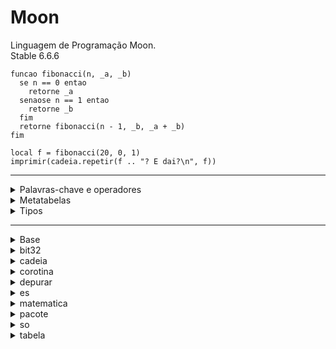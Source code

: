 # Moon

Linguagem de Programação Moon.<br>
Stable 6.6.6

```
funcao fibonacci(n, _a, _b)
  se n == 0 entao
    retorne _a
  senaose n == 1 entao
    retorne _b
  fim
  retorne fibonacci(n - 1, _b, _a + _b)
fim

local f = fibonacci(20, 0, 1)
imprimir(cadeia.repetir(f .. "? E dai?\n", f))
```

<hr>
<details>
  <summary>Palavras-chave e operadores</summary>
  e<br>
  quebre<br>
  faca<br>
  senao<br>
  senaose<br>
  fim<br>
  falso<br>
  para<br>
  funcao<br>
  vapara<br>
  se<br>
  em<br>
  local<br>
  nulo<br>
  nao<br>
  ou<br>
  repita<br>
  retorne<br>
  entao<br>
  verdadeiro<br>
  ate<br>
  enquanto<br>
  ..<br>
  ...<br>
  ==<br>
  >=<br>
  <=<br>
  ~=<br>
  ::<br>
  +<br>
  -<br>
  *<br>
  /<br>
  ^<br>
  [<br>
  ]<br>
  (<br>
  )<br>
  '<br>
  "<br>
</details>

<details>
	<summary>Metatabelas</summary>
	__indice<br>
	__novoindice<br>
	__cl<br>
	__modo<br>
	__tamanho<br>
	__ig<br>
	__adc<br>
	__sub<br>
	__mul<br>
	__div<br>
	__resto<br>
	__potencia<br>
	__unario<br>
	__menor<br>
	__menorigual<br>
	__concatenar<br>
	__chamar<br>
	__paracadeia<br>
</details>

<details>
  <summary>Tipos</summary>
  dadousuario<br>
  nulo<br>
  booleano<br>
  numero<br>
  cadeia<br>
  tabela<br>
  funcao<br>
  ramificacao<br>
</details>
<hr>
<details>
	<summary>Base</summary>
	&nbsp;&nbsp;&nbsp;&nbsp;&nbsp;&nbsp;afirmar<br>
	&nbsp;&nbsp;&nbsp;&nbsp;&nbsp;&nbsp;coletarlixo<br>
	&nbsp;&nbsp;&nbsp;&nbsp;&nbsp;&nbsp;fazerarquivo<br>
	&nbsp;&nbsp;&nbsp;&nbsp;&nbsp;&nbsp;erro<br>
	&nbsp;&nbsp;&nbsp;&nbsp;&nbsp;&nbsp;pegarmetatabela<br>
	&nbsp;&nbsp;&nbsp;&nbsp;&nbsp;&nbsp;ipares<br>
	&nbsp;&nbsp;&nbsp;&nbsp;&nbsp;&nbsp;carregaraquivo<br>
	&nbsp;&nbsp;&nbsp;&nbsp;&nbsp;&nbsp;carregar<br>
	&nbsp;&nbsp;&nbsp;&nbsp;&nbsp;&nbsp;carregarcadeia<br>
	&nbsp;&nbsp;&nbsp;&nbsp;&nbsp;&nbsp;proximo<br>
	&nbsp;&nbsp;&nbsp;&nbsp;&nbsp;&nbsp;pares<br>
	&nbsp;&nbsp;&nbsp;&nbsp;&nbsp;&nbsp;chamadap<br>
	&nbsp;&nbsp;&nbsp;&nbsp;&nbsp;&nbsp;imprimir<br>
	&nbsp;&nbsp;&nbsp;&nbsp;&nbsp;&nbsp;igualcru<br>
	&nbsp;&nbsp;&nbsp;&nbsp;&nbsp;&nbsp;tamanhocru<br>
	&nbsp;&nbsp;&nbsp;&nbsp;&nbsp;&nbsp;pegarcru<br>
	&nbsp;&nbsp;&nbsp;&nbsp;&nbsp;&nbsp;definircru<br>
	&nbsp;&nbsp;&nbsp;&nbsp;&nbsp;&nbsp;selecionar<br>
	&nbsp;&nbsp;&nbsp;&nbsp;&nbsp;&nbsp;definirmetatabela<br>
	&nbsp;&nbsp;&nbsp;&nbsp;&nbsp;&nbsp;paranumero<br>
	&nbsp;&nbsp;&nbsp;&nbsp;&nbsp;&nbsp;paracadeia<br>
	&nbsp;&nbsp;&nbsp;&nbsp;&nbsp;&nbsp;tipo<br>
	&nbsp;&nbsp;&nbsp;&nbsp;&nbsp;&nbsp;chamadaep<br>
	&nbsp;&nbsp;&nbsp;&nbsp;&nbsp;&nbsp;desembalar<br>
	 &nbsp;&nbsp;&nbsp;&nbsp;&nbsp;&nbsp;_G<br>
	 &nbsp;&nbsp;&nbsp;&nbsp;&nbsp;&nbsp;_VERSAO<br>
</details>

<details>
  <summary>bit32</summary>
  &nbsp;&nbsp;&nbsp;&nbsp;&nbsp;&nbsp;descolamentoaritmetico<br>
  &nbsp;&nbsp;&nbsp;&nbsp;&nbsp;&nbsp;be<br>
  &nbsp;&nbsp;&nbsp;&nbsp;&nbsp;&nbsp;bnao<br>
  &nbsp;&nbsp;&nbsp;&nbsp;&nbsp;&nbsp;bou<br>
  &nbsp;&nbsp;&nbsp;&nbsp;&nbsp;&nbsp;boue<br>
  &nbsp;&nbsp;&nbsp;&nbsp;&nbsp;&nbsp;bteste<br>
  &nbsp;&nbsp;&nbsp;&nbsp;&nbsp;&nbsp;extrair<br>
  &nbsp;&nbsp;&nbsp;&nbsp;&nbsp;&nbsp;girare<br>
  &nbsp;&nbsp;&nbsp;&nbsp;&nbsp;&nbsp;desolocamentoesquerda<br>
  &nbsp;&nbsp;&nbsp;&nbsp;&nbsp;&nbsp;substituir<br>
  &nbsp;&nbsp;&nbsp;&nbsp;&nbsp;&nbsp;girard<br>
  &nbsp;&nbsp;&nbsp;&nbsp;&nbsp;&nbsp;desolocamentodireita<br>
</details>

<details>
  <summary>cadeia</summary>
  &nbsp;&nbsp;&nbsp;&nbsp;&nbsp;&nbsp;byte<br>
  &nbsp;&nbsp;&nbsp;&nbsp;&nbsp;&nbsp;caractere<br>
  &nbsp;&nbsp;&nbsp;&nbsp;&nbsp;&nbsp;despejar<br>
  &nbsp;&nbsp;&nbsp;&nbsp;&nbsp;&nbsp;encontrar<br>
  &nbsp;&nbsp;&nbsp;&nbsp;&nbsp;&nbsp;formatar<br>
  &nbsp;&nbsp;&nbsp;&nbsp;&nbsp;&nbsp;corresponderg<br>
  &nbsp;&nbsp;&nbsp;&nbsp;&nbsp;&nbsp;subg<br>
  &nbsp;&nbsp;&nbsp;&nbsp;&nbsp;&nbsp;tamanho<br>
  &nbsp;&nbsp;&nbsp;&nbsp;&nbsp;&nbsp;minuscula<br>
  &nbsp;&nbsp;&nbsp;&nbsp;&nbsp;&nbsp;corresponder<br>
  &nbsp;&nbsp;&nbsp;&nbsp;&nbsp;&nbsp;repetir<br>
  &nbsp;&nbsp;&nbsp;&nbsp;&nbsp;&nbsp;inverter<br>
  &nbsp;&nbsp;&nbsp;&nbsp;&nbsp;&nbsp;sub<br>
  &nbsp;&nbsp;&nbsp;&nbsp;&nbsp;&nbsp;maiuscula<br>
</details>

<details>
	<summary>corotina</summary>
	&nbsp;&nbsp;&nbsp;&nbsp;&nbsp;&nbsp;criar<br>
	&nbsp;&nbsp;&nbsp;&nbsp;&nbsp;&nbsp;resumir<br>
	&nbsp;&nbsp;&nbsp;&nbsp;&nbsp;&nbsp;rodando<br>
	&nbsp;&nbsp;&nbsp;&nbsp;&nbsp;&nbsp;estado<br>
	&nbsp;&nbsp;&nbsp;&nbsp;&nbsp;&nbsp;embrulhar<br>
	&nbsp;&nbsp;&nbsp;&nbsp;&nbsp;&nbsp;render<br>
</details>

<details>
	<summary>depurar</summary>
	&nbsp;&nbsp;&nbsp;&nbsp;&nbsp;&nbsp;depurar<br>
	&nbsp;&nbsp;&nbsp;&nbsp;&nbsp;&nbsp;pegarvalorusuario<br>
	&nbsp;&nbsp;&nbsp;&nbsp;&nbsp;&nbsp;pegargancho<br>
	&nbsp;&nbsp;&nbsp;&nbsp;&nbsp;&nbsp;pegarinfo<br>
	&nbsp;&nbsp;&nbsp;&nbsp;&nbsp;&nbsp;pegarlocal<br>
	&nbsp;&nbsp;&nbsp;&nbsp;&nbsp;&nbsp;pegarregistro<br>
	&nbsp;&nbsp;&nbsp;&nbsp;&nbsp;&nbsp;pegarmetatabela<br>
	&nbsp;&nbsp;&nbsp;&nbsp;&nbsp;&nbsp;pegarclausura<br>
	&nbsp;&nbsp;&nbsp;&nbsp;&nbsp;&nbsp;entrarclausura<br>
	&nbsp;&nbsp;&nbsp;&nbsp;&nbsp;&nbsp;idclausura<br>
	&nbsp;&nbsp;&nbsp;&nbsp;&nbsp;&nbsp;definirvalorusuario<br>
	&nbsp;&nbsp;&nbsp;&nbsp;&nbsp;&nbsp;definirgancho<br>
	&nbsp;&nbsp;&nbsp;&nbsp;&nbsp;&nbsp;definirlocal<br>
	&nbsp;&nbsp;&nbsp;&nbsp;&nbsp;&nbsp;definirmetatabela<br>
	&nbsp;&nbsp;&nbsp;&nbsp;&nbsp;&nbsp;definirclausura<br>
	&nbsp;&nbsp;&nbsp;&nbsp;&nbsp;&nbsp;retroceder<br>
</details>

<details>
	<summary>es</summary>
	&nbsp;&nbsp;&nbsp;&nbsp;&nbsp;&nbsp;fechar<br>
	&nbsp;&nbsp;&nbsp;&nbsp;&nbsp;&nbsp;salvar<br>
	&nbsp;&nbsp;&nbsp;&nbsp;&nbsp;&nbsp;entrada<br>
	&nbsp;&nbsp;&nbsp;&nbsp;&nbsp;&nbsp;linhas<br>
	&nbsp;&nbsp;&nbsp;&nbsp;&nbsp;&nbsp;abrir<br>
	&nbsp;&nbsp;&nbsp;&nbsp;&nbsp;&nbsp;saida<br>
	&nbsp;&nbsp;&nbsp;&nbsp;&nbsp;&nbsp;abrirp<br>
	&nbsp;&nbsp;&nbsp;&nbsp;&nbsp;&nbsp;ler<br>
	&nbsp;&nbsp;&nbsp;&nbsp;&nbsp;&nbsp;arquivotemp<br>
	&nbsp;&nbsp;&nbsp;&nbsp;&nbsp;&nbsp;tipo<br>
	&nbsp;&nbsp;&nbsp;&nbsp;&nbsp;&nbsp;escrever<br>
	<br>
	&nbsp;&nbsp;&nbsp;&nbsp;&nbsp;&nbsp;:fechar<br>
	&nbsp;&nbsp;&nbsp;&nbsp;&nbsp;&nbsp;:salvar<br>
	&nbsp;&nbsp;&nbsp;&nbsp;&nbsp;&nbsp;:linhas<br>
	&nbsp;&nbsp;&nbsp;&nbsp;&nbsp;&nbsp;:ler<br>
	&nbsp;&nbsp;&nbsp;&nbsp;&nbsp;&nbsp;:procurar<br>
	&nbsp;&nbsp;&nbsp;&nbsp;&nbsp;&nbsp;:definirvbuf<br>
	&nbsp;&nbsp;&nbsp;&nbsp;&nbsp;&nbsp;:escrever<br>
</details>

<details>
	<summary>matematica</summary>
	&nbsp;&nbsp;&nbsp;&nbsp;&nbsp;&nbsp;ans<br>
	&nbsp;&nbsp;&nbsp;&nbsp;&nbsp;&nbsp;acos<br>
	&nbsp;&nbsp;&nbsp;&nbsp;&nbsp;&nbsp;aseno<br>
	&nbsp;&nbsp;&nbsp;&nbsp;&nbsp;&nbsp;atan2<br>
	&nbsp;&nbsp;&nbsp;&nbsp;&nbsp;&nbsp;atan<br>
	&nbsp;&nbsp;&nbsp;&nbsp;&nbsp;&nbsp;teto<br>
	&nbsp;&nbsp;&nbsp;&nbsp;&nbsp;&nbsp;cosh<br>
	&nbsp;&nbsp;&nbsp;&nbsp;&nbsp;&nbsp;cos<br>
	&nbsp;&nbsp;&nbsp;&nbsp;&nbsp;&nbsp;grau<br>
	&nbsp;&nbsp;&nbsp;&nbsp;&nbsp;&nbsp;pex<br>
	&nbsp;&nbsp;&nbsp;&nbsp;&nbsp;&nbsp;chao<br>
	&nbsp;&nbsp;&nbsp;&nbsp;&nbsp;&nbsp;resto<br>
	&nbsp;&nbsp;&nbsp;&nbsp;&nbsp;&nbsp;frpex<br>
	&nbsp;&nbsp;&nbsp;&nbsp;&nbsp;&nbsp;ldpex<br>
	&nbsp;&nbsp;&nbsp;&nbsp;&nbsp;&nbsp;log10<br>
	&nbsp;&nbsp;&nbsp;&nbsp;&nbsp;&nbsp;log<br>
	&nbsp;&nbsp;&nbsp;&nbsp;&nbsp;&nbsp;max<br>
	&nbsp;&nbsp;&nbsp;&nbsp;&nbsp;&nbsp;min<br>
	&nbsp;&nbsp;&nbsp;&nbsp;&nbsp;&nbsp;absoluto_decimal<br>
	&nbsp;&nbsp;&nbsp;&nbsp;&nbsp;&nbsp;potencia<br>
	&nbsp;&nbsp;&nbsp;&nbsp;&nbsp;&nbsp;radiano<br>
	&nbsp;&nbsp;&nbsp;&nbsp;&nbsp;&nbsp;randomico<br>
	&nbsp;&nbsp;&nbsp;&nbsp;&nbsp;&nbsp;sementerandomica<br>
	&nbsp;&nbsp;&nbsp;&nbsp;&nbsp;&nbsp;senoh<br>
	&nbsp;&nbsp;&nbsp;&nbsp;&nbsp;&nbsp;seno<br>
	&nbsp;&nbsp;&nbsp;&nbsp;&nbsp;&nbsp;raizquadrada<br>
	&nbsp;&nbsp;&nbsp;&nbsp;&nbsp;&nbsp;tanh<br>
	&nbsp;&nbsp;&nbsp;&nbsp;&nbsp;&nbsp;tan<br>
	&nbsp;&nbsp;&nbsp;&nbsp;&nbsp;&nbsp;pi<br>
	&nbsp;&nbsp;&nbsp;&nbsp;&nbsp;&nbsp;enorme<br>
</details>

<details>
  <summary>pacote</summary>
  &nbsp;&nbsp;&nbsp;&nbsp;&nbsp;&nbsp;carregarbiblioteca<br>
  &nbsp;&nbsp;&nbsp;&nbsp;&nbsp;&nbsp;procurarcaminho<br>
  &nbsp;&nbsp;&nbsp;&nbsp;&nbsp;&nbsp;vertudo<br>
  &nbsp;&nbsp;&nbsp;&nbsp;&nbsp;&nbsp;modulo<br>
  &nbsp;&nbsp;&nbsp;&nbsp;&nbsp;&nbsp;requisitar<br>
</details>

<details>
	<summary>so</summary>
	&nbsp;&nbsp;&nbsp;&nbsp;&nbsp;&nbsp;relogio<br>
	&nbsp;&nbsp;&nbsp;&nbsp;&nbsp;&nbsp;data<br>
	&nbsp;&nbsp;&nbsp;&nbsp;&nbsp;&nbsp;diftempo<br>
	&nbsp;&nbsp;&nbsp;&nbsp;&nbsp;&nbsp;executar<br>
	&nbsp;&nbsp;&nbsp;&nbsp;&nbsp;&nbsp;sair<br>
	&nbsp;&nbsp;&nbsp;&nbsp;&nbsp;&nbsp;pegarambiente<br>
	&nbsp;&nbsp;&nbsp;&nbsp;&nbsp;&nbsp;remover<br>
	&nbsp;&nbsp;&nbsp;&nbsp;&nbsp;&nbsp;renomear<br>
	&nbsp;&nbsp;&nbsp;&nbsp;&nbsp;&nbsp;definirlocal<br>
	&nbsp;&nbsp;&nbsp;&nbsp;&nbsp;&nbsp;tempo<br>
	&nbsp;&nbsp;&nbsp;&nbsp;&nbsp;&nbsp;nometemp<br>
</details>

<details>
	<summary>tabela</summary>
	&nbsp;&nbsp;&nbsp;&nbsp;&nbsp;&nbsp;concatenar<br>
	&nbsp;&nbsp;&nbsp;&nbsp;&nbsp;&nbsp;nmax<br>
	&nbsp;&nbsp;&nbsp;&nbsp;&nbsp;&nbsp;inserir<br>
	&nbsp;&nbsp;&nbsp;&nbsp;&nbsp;&nbsp;embalar<br>
	&nbsp;&nbsp;&nbsp;&nbsp;&nbsp;&nbsp;desembalar<br>
	&nbsp;&nbsp;&nbsp;&nbsp;&nbsp;&nbsp;remover<br>
	&nbsp;&nbsp;&nbsp;&nbsp;&nbsp;&nbsp;ordenar<br>
</details>
